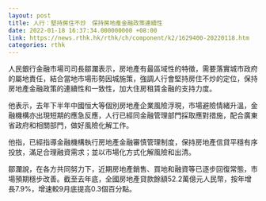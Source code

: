 ```yaml
---
layout: post
title: 人行：堅持房住不炒　保持房地產金融政策連續性
date: 2022-01-18 16:37:34.000000000 +08:00
link: https://news.rthk.hk/rthk/ch/component/k2/1629400-20220118.htm
categories: rthk
---
```


人民銀行金融市場司司長鄒瀾表示，房地產有最區域性的特徵，需要落實城市政府的屬地責任，結合當地市場形勢因城施策，強調人行會堅持房住不炒的定位，保持房地產金融政策的連續性和一致性，加大住房租賃金融的支持力度。

他表示，去年下半年中國恒大等個別房地產企業風險浮現，市場避險情緒升溫，金融機構亦出現短期的應急反應，人行已經同金融管理部門採取應對措施，配合廣東省政府和相關部門，做好風險化解工作。

他指，已經指導金融機構執行房地產金融審慎管理制度，保持房地產信貸平穩有序投放，滿足合理融資需求；並以市場化方式化解風險和出清。

鄒瀾說，在各方共同努力下，近期房地產銷售、買地和融資等已逐步回復常態，市場預期穩步改善。截至去年底，全國房地產貸款餘額52.2萬億元人民幣，按年增長7.9%，增速較9月底提高0.3個百分點。
